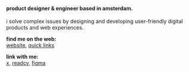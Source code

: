 #### product designer & engineer based in amsterdam.

i solve complex issues by designing and developing user-friendly digital products and web experiences.

**find me on the web:**<br>
[website](https://lorenzodelijser.com), [quick links](https://lorenzo.link)

**link with me:**<br>
[x](https://x.com/lorenzodelijser), [readcv](https://read.cv/lorenzo), [figma](https://www.figma.com/@lorenzo)

